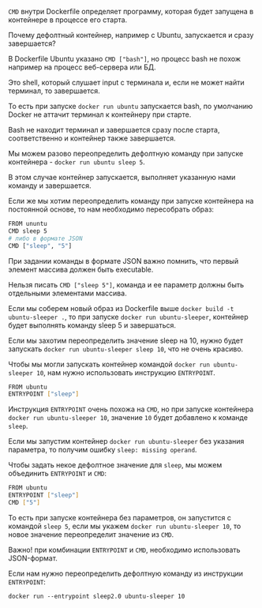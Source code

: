 `CMD` внутри Dockerfile определяет программу, которая будет запущена в контейнере в процессе его старта.

Почему дефолтный контейнер, например с Ubuntu, запускается и сразу завершается?

В Dockerfile Ubuntu указано `CMD ["bash"]`, но процесс bash не похож например на процесс веб-сервера или БД.

Это shell, который слушает input c терминала и, если не может найти терминал, то завершается.

То есть при запуске `docker run ubuntu` запускается bash, по умолчанию Docker не аттачит терминал к контейнеру при старте.

Bash не находит терминал и завершается сразу после старта, соответственно и контейнер также завершается.

Мы можем разово переопределить дефолтную команду при запуске контейнера - `docker run ubuntu sleep 5`.

В этом случае контейнер запускается, выполняет указанную нами команду и завершается.

Если же мы хотим переопределить команду при запуске контейнера на постоянной основе, то нам необходимо пересобрать образ:

```bash
FROM ununtu
CMD sleep 5
# либо в формате JSON
CMD ["sleep", "5"]
```

При задании команды в формате JSON важно помнить, что первый элемент массива должен быть executable.

Нельзя писать `CMD ["sleep 5"]`, команда и ее параметр должны быть отдельными элементами массива.

Если мы соберем новый образ из Dockerfile выше `docker build -t ubuntu-sleeper .`, то при запуске `docker run ubuntu-sleeper`, контейнер будет выполнять команду sleep 5 и завершаться.

Если мы захотим переопределить значение sleep на 10, нужно будет запускать `docker run ubuntu-sleeper sleep 10`, что не очень красиво.

Чтобы мы могли запускать контейнер командой `docker run ubuntu-sleeper 10`, нам нужно использовать инструкцию `ENTRYPOINT`.

```bash
FROM ubuntu
ENTRYPOINT ["sleep"]
```

Инструкция `ENTRYPOINT` очень похожа на `CMD`, но при запуске контейнера `docker run ubuntu-sleeper 10`, значение `10` будет добавлено к команде `sleep`.

Если мы запустим контейнер `docker run ubuntu-sleeper` без указания параметра, то получим ошибку `sleep: missing operand`.

Чтобы задать некое дефолтное значение для `sleep`, мы можем объединить `ENTRYPOINT` и `CMD`:

```bash
FROM ubuntu
ENTRYPOINT ["sleep"]
CMD ["5"]
```

То есть при запуске контейнера без параметров, он запустится с командой `sleep 5`, если мы укажем `docker run ubuntu-sleeper 10`, то новое значение переопределит значение из `CMD`.

Важно! при комбинации `ENTRYPOINT` и `CMD`, необходимо использовать JSON-формат.

Если нам нужно переопределить дефолтную команду из инструкции `ENTRYPOINT`:

`docker run --entrypoint sleep2.0 ubuntu-sleeper 10`   

